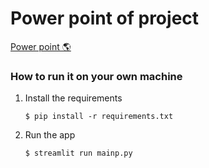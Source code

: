 # Power point of project
[Power point 🌎](https://docs.google.com/presentation/d/1F-o6w6X4PGbJYCgv3H4AXapGi7NbxJUC_0_MvjWDDtw/edit?usp=sharing)

### How to run it on your own machine

1. Install the requirements

   ```
   $ pip install -r requirements.txt
   ```

2. Run the app

   ```
   $ streamlit run mainp.py
   ```
